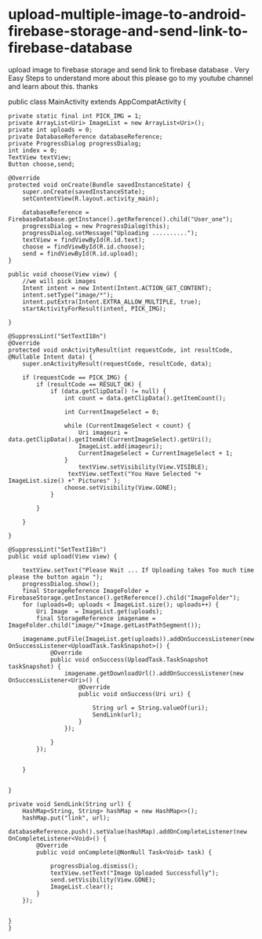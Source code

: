 # upload-multiple-image-to-android-firebase-storage-and-send-link-to-firebase-database
upload image to firebase storage and send link to firebase database . Very Easy Steps 
to understand more about this please go to my youtube channel and learn about this. thanks



public class MainActivity extends AppCompatActivity {


    private static final int PICK_IMG = 1;
    private ArrayList<Uri> ImageList = new ArrayList<Uri>();
    private int uploads = 0;
    private DatabaseReference databaseReference;
    private ProgressDialog progressDialog;
    int index = 0;
    TextView textView;
    Button choose,send;

    @Override
    protected void onCreate(Bundle savedInstanceState) {
        super.onCreate(savedInstanceState);
        setContentView(R.layout.activity_main);

        databaseReference = FirebaseDatabase.getInstance().getReference().child("User_one");
        progressDialog = new ProgressDialog(this);
        progressDialog.setMessage("Uploading ..........");
        textView = findViewById(R.id.text);
        choose = findViewById(R.id.choose);
        send = findViewById(R.id.upload);
    }

    public void choose(View view) {
        //we will pick images
        Intent intent = new Intent(Intent.ACTION_GET_CONTENT);
        intent.setType("image/*");
        intent.putExtra(Intent.EXTRA_ALLOW_MULTIPLE, true);
        startActivityForResult(intent, PICK_IMG);

    }

    @SuppressLint("SetTextI18n")
    @Override
    protected void onActivityResult(int requestCode, int resultCode, @Nullable Intent data) {
        super.onActivityResult(requestCode, resultCode, data);

        if (requestCode == PICK_IMG) {
            if (resultCode == RESULT_OK) {
                if (data.getClipData() != null) {
                    int count = data.getClipData().getItemCount();

                    int CurrentImageSelect = 0;

                    while (CurrentImageSelect < count) {
                        Uri imageuri = data.getClipData().getItemAt(CurrentImageSelect).getUri();
                        ImageList.add(imageuri);
                        CurrentImageSelect = CurrentImageSelect + 1;
                    }
                        textView.setVisibility(View.VISIBLE);
                     textView.setText("You Have Selected "+ ImageList.size() +" Pictures" );
                    choose.setVisibility(View.GONE);
                }

            }

        }

    }

    @SuppressLint("SetTextI18n")
    public void upload(View view) {

        textView.setText("Please Wait ... If Uploading takes Too much time please the button again ");
        progressDialog.show();
        final StorageReference ImageFolder =  FirebaseStorage.getInstance().getReference().child("ImageFolder");
        for (uploads=0; uploads < ImageList.size(); uploads++) {
            Uri Image  = ImageList.get(uploads);
            final StorageReference imagename = ImageFolder.child("image/"+Image.getLastPathSegment());

        imagename.putFile(ImageList.get(uploads)).addOnSuccessListener(new OnSuccessListener<UploadTask.TaskSnapshot>() {
                @Override
                public void onSuccess(UploadTask.TaskSnapshot taskSnapshot) {
                    imagename.getDownloadUrl().addOnSuccessListener(new OnSuccessListener<Uri>() {
                        @Override
                        public void onSuccess(Uri uri) {

                            String url = String.valueOf(uri);
                            SendLink(url);
                        }
                    });

                }
            });


        }


    }

    private void SendLink(String url) {
        HashMap<String, String> hashMap = new HashMap<>();
        hashMap.put("link", url);
        databaseReference.push().setValue(hashMap).addOnCompleteListener(new OnCompleteListener<Void>() {
            @Override
            public void onComplete(@NonNull Task<Void> task) {

                progressDialog.dismiss();
                textView.setText("Image Uploaded Successfully");
                send.setVisibility(View.GONE);
                ImageList.clear();
            }
        });


    }   
    }




























